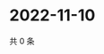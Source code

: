 # 2022-11-10

共 0 条

<!-- BEGIN WEIBO -->
<!-- 最后更新时间 Thu Nov 10 2022 13:23:55 GMT+0800 (China Standard Time) -->

<!-- END WEIBO -->
